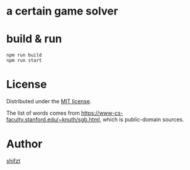# a certain game solver
# build & run
```node
npm run build
npm run start
```

# License
Distributed under the [MIT license](https://opensource.org/licenses/MIT).

The list of words comes from https://www-cs-faculty.stanford.edu/~knuth/sgb.html, which is public-domain sources.

# Author
[shifzt](https://github.com/schifzt)
